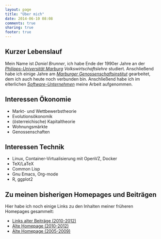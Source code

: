 ```yaml
---
layout: page
title: "Über mich"
date: 2014-06-10 08:08
comments: true
sharing: true
footer: true
---
```


## Kurzer Lebenslauf

Mein Name ist *Daniel Brunner*, ich habe Ende der 1990er Jahre an der
*[Philipps-Universität Marburg](http://www.uni-marburg.de)*
*Volkswirtschaftslehre* studiert. Anschließend habe ich einige Jahre
am *[Marburger Genossenschaftsinstitut](http://www.ifg-marburg.de)*
gearbeitet, dem ich auch heute noch verbunden bin. Anschließend habe
ich im elterlichen
*[Software-Unternehmen](http://www.systemhaus-brunner.de)* meine
Arbeit aufgenommen.

## Interessen Ökonomie 

* Markt- und Wettbewerbstheorie
* Evolutionsökonomik 
* (österreichische) Kapitaltheorie 
* Wohnungsmärkte
* Genossenschaften

## Interessen Technik

* Linux, Container-Virtualisierung mit OpenVZ, Docker
* TeX/LaTeX 
* Common Lisp 
* Gnu Emacs, Org-mode
* R, ggplot2 

## Zu meinen bisherigen Homepages und Beiträgen

Hier habe ich noch einige Links zu den Inhalten meiner früheren
Homepages gesammelt: 

* [Links alter Beiträge (2010-2012)](/link-sammlung/)
* [Alte Homepage (2010-2012)](http://archive.dbrunner.de)
* [Alte Homepage (2005-2009)](http://archive.dbrunner.de/old/main.html) 
